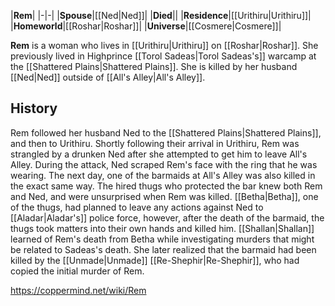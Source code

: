 |**Rem**|
|-|-|
|**Spouse**|[[Ned\|Ned]]|
|**Died**||
|**Residence**|[[Urithiru\|Urithiru]]|
|**Homeworld**|[[Roshar\|Roshar]]|
|**Universe**|[[Cosmere\|Cosmere]]|

**Rem** is a woman who lives in [[Urithiru\|Urithiru]] on [[Roshar\|Roshar]]. She previously lived in Highprince [[Torol Sadeas\|Torol Sadeas's]] warcamp at the [[Shattered Plains\|Shattered Plains]]. She is killed by her husband [[Ned\|Ned]] outside of [[All's Alley\|All's Alley]].

## History
Rem followed her husband Ned to the [[Shattered Plains\|Shattered Plains]], and then to Urithiru. Shortly following their arrival in Urithiru, Rem was strangled by a drunken Ned after she attempted to get him to leave All's Alley. During the attack, Ned scraped Rem's face with the ring that he was wearing. The next day, one of the barmaids at All's Alley was also killed in the exact same way. The hired thugs who protected the bar knew both Rem and Ned, and were unsurprised when Rem was killed. [[Betha\|Betha]], one of the thugs, had planned to leave any actions against Ned to [[Aladar\|Aladar's]] police force, however, after the death of the barmaid, the thugs took matters into their own hands and killed him.
[[Shallan\|Shallan]] learned of Rem's death from Betha while investigating murders that might be related to Sadeas's death. She later realized that the barmaid had been killed by the [[Unmade\|Unmade]] [[Re-Shephir\|Re-Shephir]], who had copied the initial murder of Rem.



https://coppermind.net/wiki/Rem